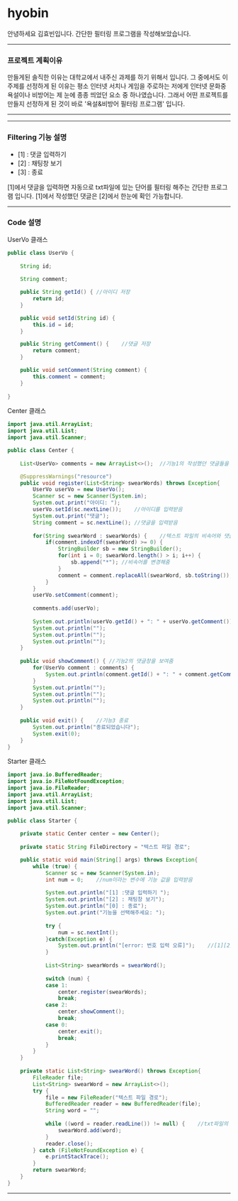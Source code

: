 # hyobin

안녕하세요 김효빈입니다.
간단한 필터링 프로그램을 작성해보았습니다.

----------------------------------

### 프로젝트 계획이유

만들게된 솔직한 이유는 대학교에서 내주신 과제를 하기 위해서 입니다.
그 중에서도 이 주제를 선정하게 된 이유는 평소 인터넷 서치나 게임을 주로하는 저에게 인터넷 문화중 욕설이나 비방어는 제 눈에 종종 띄었던 요소 중 하나였습니다. 
그래서 어떤 프로젝트를 만들지 선정하게 된 것이 바로 '욕설&비방어 필터링 프로그램' 입니다.

-----------------------------------

-----------------------------------

### Filtering 기능 설명

+ [1] : 댓글 입력하기
+ [2] : 채팅창 보기
+ [3] : 종료

[1]에서 댓글을 입력하면 자동으로 txt파일에 있는 단어를 필터링 해주는 간단한 프로그램 입니다.
[1]에서 작성했던 댓글은 [2]에서 한눈에 확인 가능합니다.

-----------------------------------
### Code 설명
UserVo 클래스
``` JAVA
public class UserVo {
	
	String id;
	
	String comment;

	public String getId() {	//아이디 저장
		return id;
	}

	public void setId(String id) {
		this.id = id;
	}

	public String getComment() {	//댓글 저장
		return comment;
	}

	public void setComment(String comment) {
		this.comment = comment;
	}
	
}
```

Center 클래스
``` JAVA
import java.util.ArrayList;
import java.util.List;
import java.util.Scanner;

public class Center {
	
	List<UserVo> comments = new ArrayList<>();	//기능1의 작성했던 댓글들을 관리하는 리스트

	@SuppressWarnings("resource")
	public void register(List<String> swearWords) throws Exception{
		UserVo userVo = new UserVo();
		Scanner sc = new Scanner(System.in);
		System.out.print("아이디: ");
		userVo.setId(sc.nextLine());	//아이디를 입력받음
		System.out.print("댓글");
		String comment = sc.nextLine();	//댓글을 입력받음
		
		for(String swearWord : swearWords) {	//텍스트 파일의 비속어와 댓글의 비속어를 비교
			if(comment.indexOf(swearWord) >= 0) {
				StringBuilder sb = new StringBuilder();
				for(int i = 0; swearWord.length() > i; i++) {
					sb.append("*");	//비속어를 변경해줌
				}
				comment = comment.replaceAll(swearWord, sb.toString());	//필터링 된 댓글로 댓글창에 저장
			}
		}
		userVo.setComment(comment);
		
		comments.add(userVo);
		
		System.out.println(userVo.getId() + ": " + userVo.getComment());
		System.out.println("");
		System.out.println("");
		System.out.println("");
	}
	
	public void showComment() {	//기능2의 댓글창을 보여줌
		for(UserVo comment : comments) {
			System.out.println(comment.getId() + ": " + comment.getComment());
		}
		System.out.println("");
		System.out.println("");
		System.out.println("");
	}
	
	public void exit() {	//기능3 종료
		System.out.println("종료되었습니다");
		System.exit(0);
	}
}
```

Starter 클래스
``` JAVA
import java.io.BufferedReader;
import java.io.FileNotFoundException;
import java.io.FileReader;
import java.util.ArrayList;
import java.util.List;
import java.util.Scanner;

public class Starter {
	
	private static Center center = new Center();
	
	private static String FileDirectory = "텍스트 파일 경로";

	public static void main(String[] args) throws Exception{
		while (true) {
			Scanner sc = new Scanner(System.in);
			int num = 0;	//num이라는 변수에 기능 값을 입력받음
			
			System.out.println("[1] :댓글 입력하기 ");
			System.out.println("[2] : 채팅창 보기");
			System.out.println("[0] : 종료");
			System.out.print("기능을 선택해주세요: ");
			
			try {
				num = sc.nextInt();
			}catch(Exception e) {
				System.out.println("[error: 번호 입력 오류]");	//[1][2][0] 숫자 외에 다른 숫자 입력시
			}
			
			List<String> swearWords = swearWord();
			
			switch (num) {
			case 1:
				center.register(swearWords);
				break;
			case 2:
				center.showComment();
				break;
			case 0:
				center.exit();
				break;
			}
		}
	}
	
	private static List<String> swearWord() throws Exception{
		FileReader file;
		List<String> swearWord = new ArrayList<>();
		try {
			file = new FileReader("텍스트 파일 경로");
			BufferedReader reader = new BufferedReader(file);
			String word = "";
			
			while ((word = reader.readLine()) != null) {	//txt파일의 비속어를 list에 저장
				swearWord.add(word);
			}
			reader.close();
		} catch (FileNotFoundException e) {
			e.printStackTrace();
		}
		return swearWord;
	}
}
```
---------------------------
